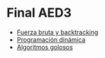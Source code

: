 # Final AED3

- [Fuerza bruta y backtracking](./backtracking.md)
- [Programación dinámica](./dinamica.md)
- [Algoritmos golosos](./golosos.md)
